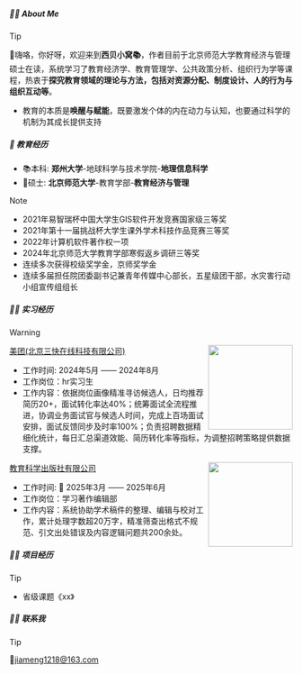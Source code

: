 

<h5>👩‍🎓 About Me</h5>

> [!TIP]
> 👋嗨咯，你好呀，欢迎来到<strong>西贝小窝📚</strong>，作者目前于北京师范大学教育经济与管理硕士在读，系统学习了教育经济学、教育管理学、公共政策分析、组织行为学等课程，热衷于**探究教育领域的理论与方法，包括对资源分配、制度设计、人的行为与组织互动等**。<br>
> - 教育的本质是<strong>唤醒与赋能</strong>，既要激发个体的内在动力与认知，也要通过科学的机制为其成长提供支持<br>


<h5>📖 教育经历 </h5>

- 📚本科: **郑州大学**-地球科学与技术学院-**地理信息科学**<br>
- 🍓硕士: **北京师范大学**-教育学部-**教育经济与管理**

> [!NOTE]
> - 2021年易智瑞杯中国大学生GIS软件开发竞赛国家级三等奖
> - 2021年第十一届挑战杯大学生课外学术科技作品竞赛三等奖
> - 2022年计算机软件著作权一项
> - 2024年北京师范大学教育学部寒假返乡调研三等奖
> - 连续多次获得校级奖学金，京师奖学金
> - 连续多届担任院团委副书记兼青年传媒中心部长，五星级团干部，水灾害行动小组宣传组组长


<h5>🏃‍♀️ 实习经历</h5>

>[!WARNING]
> <img align="right" width="150" src="../static/img/美团横式色彩标识.png" />
>
>[美团(北京三快在线科技有限公司)](https://zhaopin.meituan.com/web/home) &emsp;
>
>  - 工作时间: 2024年5月 —— 2024年8月
>  - 工作岗位：hr实习生
>  - 工作内容：依据岗位画像精准寻访候选人，日均推荐简历20+，面试转化率达40%；统筹面试全流程推进，协调业务面试官与候选人时间，完成上百场面试安排，面试反馈同步及时率100%；负责招聘数据精细化统计，每日汇总渠道效能、简历转化率等指标，为调整招聘策略提供数据支撑。
>
> <img align="right" width="150" src="../static/img/教育科学出版社.png" />
>
>[教育科学出版社有限公司](https://www.esph.com.cn/) &emsp;
>
>  - 工作时间: 📌 2025年3月 —— 2025年6月
>  - 工作岗位：学习著作编辑部
>  - 工作内容：系统协助学术稿件的整理、编辑与校对工作，累计处理字数超20万字，精准筛查出格式不规范、引文出处错误及内容逻辑问题共200余处。


<h5>🏃‍♀️ 项目经历</h5>

> [!TIP]
> - 省级课题《xx》

<h5>🏃‍♀️ 联系我</h5>

> [!TIP]
> 📮[jiameng1218@163.com](https://mail.163.com/)

